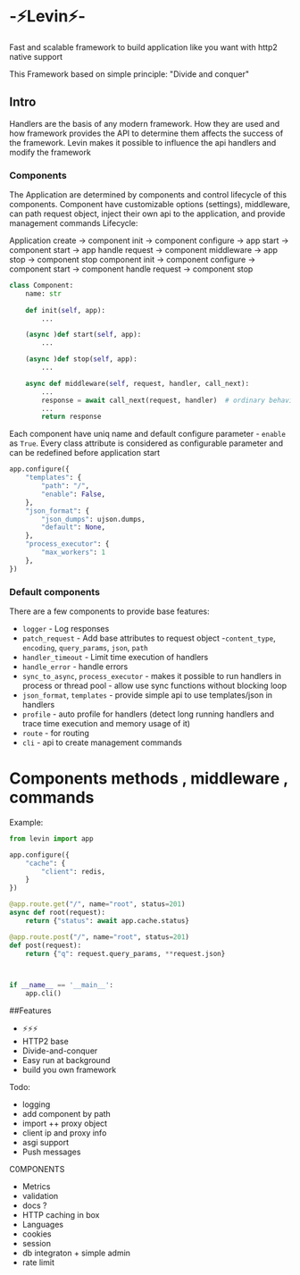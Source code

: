 # -⚡Levin⚡-

Fast and scalable framework to build application like you want with http2 native support

This Framework based on simple principle:  "Divide and conquer"

## Intro
Handlers are the basis of any modern framework. How they are used and how framework provides the API to determine them affects the success of the framework.
Levin makes it possible to influence the api handlers and modify the framework

### Components
The Application are determined by components and control lifecycle of this components.
Component have customizable options (settings), middleware, can path request object, inject their own api to the application,  and provide management commands
Lifecycle:

Application create -> component init -> component configure -> app start -> component start -> app handle request -> component middleware -> app stop -> component stop
component init -> component configure -> component start -> component handle request -> component stop

```python
class Component:
    name: str
     
    def init(self, app):
        ...

    (async )def start(self, app):
        ...

    (async )def stop(self, app):
        ...

    async def middleware(self, request, handler, call_next):
        ...
        response = await call_next(request, handler)  # ordinary behavior
        ...
        return response
```

Each component have uniq name and default configure parameter -  `enable` as `True`. Every class attribute is considered as configurable parameter and can be redefined before application start
```python
app.configure({
    "templates": {
        "path": "/",
        "enable": False,
    },
    "json_format": {
        "json_dumps": ujson.dumps,
        "default": None,
    },
    "process_executor": {
        "max_workers": 1
    },
})

```

### Default components
There are a few components to provide base features:
* `logger` - Log responses 
* `patch_request` - Add base attributes to request object  -`content_type`, `encoding`, `query_params`, `json`, `path` 
* `handler_timeout` - Limit time execution of handlers  
* `handle_error` - handle errors  
* `sync_to_async`, `process_executor` - makes it possible to run handlers in process or thread pool - allow use sync functions without blocking loop  
* `json_format`, `templates` - provide simple api to use templates/json in handlers 
* `profile` - auto profile for handlers (detect long running handlers and trace time execution and memory usage of it) 
* `route` - for routing
* `cli` - api to create management commands


# Components methods , middleware , commands  


Example:
```python
from levin import app

app.configure({
    "cache": {
        "client": redis,
    }
})

@app.route.get("/", name="root", status=201)
async def root(request):
    return {"status": await app.cache.status}

@app.route.post("/", name="root", status=201)
def post(request):
    return {"q": request.query_params, **request.json}



if __name__ == '__main__':
    app.cli()

```


##Features
* ⚡⚡⚡
* HTTP2 base 
* Divide-and-conquer
* Easy run at background 
* build you own framework

Todo: 
* logging
* add component by path
* import ++  proxy  object
* client ip and proxy info
* asgi support
* Push messages

C0MPONENTS
* Metrics
* validation
* docs ?
* HTTP caching in box 
* Languages
* cookies
* session
* db integraton + simple admin
* rate  limit
